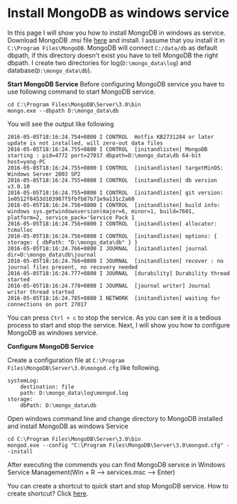 # Install MongoDB as windows service
In this page I will show you how to install MongoDB in windows as service. Download MongoDB .msi file
[here](https://www.mongodb.org/downloads) and install. I assume that you install it in ``C:\Program Files\MongoDB``.
MongoDB will connect ``C:/data/db`` as default dbpath, if this directory doesn't exist you have to tell
MongoDB the right dbpath. I create two directories for log(``D:\mongo_data\log``) and database(``D:\mongo_data\db``).

**Start MongoDB Service**
Before configuring MongoDB service you have to use following command to start MongoDB service. 
```
cd C:\Program Files\MongoDB\Server\3.0\bin 
mongo.exe --dbpath D:\mongo_data\db
```

You will see the output like following 
```
2016-05-05T18:16:24.754+0800 I CONTROL  Hotfix KB2731284 or later update is not installed, will zero-out data files
2016-05-05T18:16:24.755+0800 I CONTROL  [initandlisten] MongoDB starting : pid=4772 port=27017 dbpath=D:\mongo_data\db 64-bit host=yong-PC
2016-05-05T18:16:24.755+0800 I CONTROL  [initandlisten] targetMinOS: Windows Server 2003 SP2
2016-05-05T18:16:24.755+0800 I CONTROL  [initandlisten] db version v3.0.10
2016-05-05T18:16:24.755+0800 I CONTROL  [initandlisten] git version: 1e0512f8453d103987f5fbfb87b71e9a131c2a60
2016-05-05T18:16:24.756+0800 I CONTROL  [initandlisten] build info: windows sys.getwindowsversion(major=6, minor=1, build=7601, platform=2, service_pack='Service Pack 1
2016-05-05T18:16:24.756+0800 I CONTROL  [initandlisten] allocator: tcmalloc
2016-05-05T18:16:24.756+0800 I CONTROL  [initandlisten] options: { storage: { dbPath: "D:\mongo_data\db" } }
2016-05-05T18:16:24.766+0800 I JOURNAL  [initandlisten] journal dir=D:\mongo_data\db\journal
2016-05-05T18:16:24.766+0800 I JOURNAL  [initandlisten] recover : no journal files present, no recovery needed
2016-05-05T18:16:24.777+0800 I JOURNAL  [durability] Durability thread started
2016-05-05T18:16:24.778+0800 I JOURNAL  [journal writer] Journal writer thread started
2016-05-05T18:16:24.785+0800 I NETWORK  [initandlisten] waiting for connections on port 27017
```
You can press ``Ctrl + c`` to stop the service. As you can see it is a tedious process to start and stop the service.
Next, I will show you how to configure MongoDB as windows service.

**Configure MongoDB Service**

Create a configuration file at ``C:\Program Files\MongoDB\Server\3.0\mongod.cfg`` like following.
```
systemLog:
    destination: file
    path: D:\mongo_data\log\mongod.log
storage:
    dbPath: D:\mongo_data\db
```
Open windows command line and change directory to MongoDB installed and install MongoDB as windows Service
```
cd C:\Program Files\MongoDB\Server\3.0\bin
mongod.exe --config "C:\Program Files\MongoDB\Server\3.0\mongod.cfg" --install
```
After executing the commends you can find MongoDB service in Windows Service Management(Win + R --> 
services.msc --> Enter)

You can create a shortcut to quick start and stop MongoDB service. How to create shortcut? Click [here](http://www.henryxi.com/quick-launch-programsstart-service-on-windows).